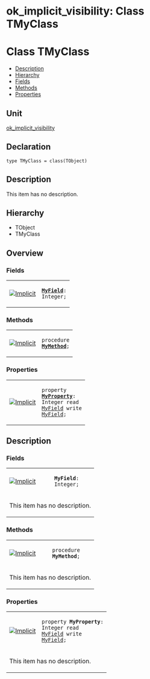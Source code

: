 # ok\_implicit\_visibility: Class TMyClass


# Class TMyClass
<span id="TMyClass"/>

- [Description](#PasDoc-Description)
- [Hierarchy](#PasDoc-Hierarchy)
- [Fields](#PasDoc-Fields)
- [Methods](#PasDoc-Methods)
- [Properties](#PasDoc-Properties)

<span id="PasDoc-Description"/>

## Unit


[ok\_implicit\_visibility](ok_implicit_visibility.md)


## Declaration


```type TMyClass = class(TObject)```


## Description
This item has no description.



## Hierarchy


<span id="PasDoc-Hierarchy"/>

- TObject
- TMyClass



## Overview

### Fields
<span id="PasDoc-Fields"/>


<table>
<tr>

<td>

<a href="legend.md"><img src="published.gif" alt="Implicit" title="Implicit"></img></a>
</td>

<td>

<code><strong><a href="ok_implicit_visibility.TMyClass.md#MyField">MyField</a></strong>: Integer;</code>
</td>
</tr>
</table>

### Methods
<span id="PasDoc-Methods"/>


<table>
<tr>

<td>

<a href="legend.md"><img src="published.gif" alt="Implicit" title="Implicit"></img></a>
</td>

<td>

<code>procedure <strong><a href="ok_implicit_visibility.TMyClass.md#MyMethod">MyMethod</a></strong>;</code>
</td>
</tr>
</table>

### Properties
<span id="PasDoc-Properties"/>


<table>
<tr>

<td>

<a href="legend.md"><img src="published.gif" alt="Implicit" title="Implicit"></img></a>
</td>

<td>

<code>property <strong><a href="ok_implicit_visibility.TMyClass.md#MyProperty">MyProperty</a></strong>: Integer read <a href="ok_implicit_visibility.TMyClass.md#MyField">MyField</a> write <a href="ok_implicit_visibility.TMyClass.md#MyField">MyField</a>;</code>
</td>
</tr>
</table>


## Description

### Fields

<table>
<tr>

<td>

<a href="legend.md"><img src="published.gif" alt="Implicit" title="Implicit"></img></a>
</td>

<td>

<span id="MyField"/><code><strong>MyField</strong>: Integer;</code>
</td>
</tr>
<tr><td colspan="2">

This item has no description.



</td></tr>
</table>

### Methods

<table>
<tr>

<td>

<a href="legend.md"><img src="published.gif" alt="Implicit" title="Implicit"></img></a>
</td>

<td>

<span id="MyMethod"/><code>procedure <strong>MyMethod</strong>;</code>
</td>
</tr>
<tr><td colspan="2">

This item has no description.



</td></tr>
</table>

### Properties

<table>
<tr>

<td>

<a href="legend.md"><img src="published.gif" alt="Implicit" title="Implicit"></img></a>
</td>

<td>

<span id="MyProperty"/><code>property <strong>MyProperty</strong>: Integer read <a href="ok_implicit_visibility.TMyClass.md#MyField">MyField</a> write <a href="ok_implicit_visibility.TMyClass.md#MyField">MyField</a>;</code>
</td>
</tr>
<tr><td colspan="2">

This item has no description.



</td></tr>
</table>

